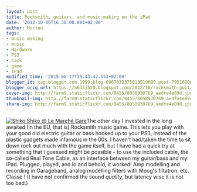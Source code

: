 ```yaml
---
layout: post
title: Rocksmith, guitars, and music making on the iPad
date: '2012-10-06T16:38:00.001+02:00'
author: Morten
tags:
- music making
- music
- Hardware
- PS3
- hack
- game
- iPad
modified_time: '2015-08-17T19:43:42.153+02:00'
blogger_id: tag:blogger.com,1999:blog-6967032375013519080.post-7931620875984614087
blogger_orig_url: https://m635j520.blogspot.com/2012/10/rocksmith-guitars-and-music-making-on.html
cover-img: http://farm9.staticflickr.com/8455/8058930769_aedfe4e89d.jpg
thumbnail-img: http://farm9.staticflickr.com/8455/8058930769_aedfe4e89d.jpg
share-img: http://farm9.staticflickr.com/8455/8058930769_aedfe4e89d.jpg
---
```


[![Shiko Shiko @ Le Marché Gare](http://farm9.staticflickr.com/8455/8058930769_aedfe4e89d.jpg)](http://www.flickr.com/photos/mortenjohs/8058930769/ "Shiko Shiko @ Le Marché Gare by mortenjohs, on Flickr")The other day I invested in the long awaited (in the EU, that is) Rocksmith music game. This lets you play with your good old electric guitar or bass hooked up to your PS3, instead of the plastic gadgets made infamous in the 00s. I haven't had/taken the time to sit down rock out much with the game itself, but I have had a quick try at something that I guessed might be possible - to use the included cable, the so-called Real Tone Cable, as an interface between my guitar/bass and my iPad. Plugged, played, and lo and behold, it worked! Amp modelling and recording in Garageband, analog modelling filters with Moog's filtatron, etc. Classe ! (I have not confirmed the sound _quality_, but latency wise it is not too bad.)